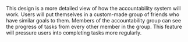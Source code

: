 This design is a more detailed view of how the accountability system will work.
Users will put themselves in a custom-made group of friends who
have similar goals to them. Members of the accountability group can 
see the progress of tasks from every other member in the group. This 
feature will pressure users into completing tasks more regularly.
